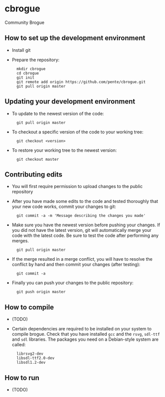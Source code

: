 cbrogue
=======

Community Brogue

How to set up the development environment
-----------------------------------------
* Install git
* Prepare the repository:

        mkdir cbrogue
        cd cbrogue
        git init
        git remote add origin https://github.com/pente/cbrogue.git
        git pull origin master

Updating your development environment
-------------------------------------
* To update to the newest version of the code:

        git pull origin master

* To checkout a specific version of the code to your working tree:

        git checkout <version>

* To restore your working tree to the newest version:

        git checkout master

Contributing edits
------------------
* You will first require permission to upload changes to the public repository
* After you have made some edits to the code and tested thoroughly that your
    new code works, commit your changes to git:
        
        git commit -a -m 'Message describing the changes you made'

* Make sure you have the newest version before pushing your changes. If you did
    not have the latest version, git will automatically merge your code with the
    latest code. Be sure to test the code after performing any merges.

        git pull origin master

* If the merge resulted in a merge conflict, you will have to resolve the
    conflict by hand and then commit your changes (after testing):

        git commit -a

* Finally you can push your changes to the public repository:

        git push origin master


How to compile
--------------
* (TODO)
* Certain dependencies are required to be installed on your system to compile
    brogue. Check that you have installed `gcc` and the `rsvg`, `sdl-ttf` and
    `sdl` libraries. The packages you need on a Debian-style system are called:

        librsvg2-dev
        libsdl-ttf2.0-dev
        libsdl1.2-dev

How to run
----------
* (TODO)
